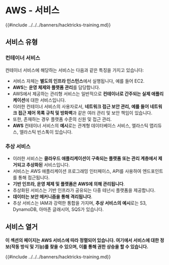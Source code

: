 # AWS - 서비스

{{#include ../../../banners/hacktricks-training.md}}

## 서비스 유형

### 컨테이너 서비스

컨테이너 서비스에 해당하는 서비스는 다음과 같은 특징을 가지고 있습니다:

- 서비스 자체는 **별도의 인프라 인스턴스**에서 실행됩니다, 예를 들어 EC2.
- **AWS**는 **운영 체제와 플랫폼 관리**를 담당합니다.
- AWS에서 제공하는 관리형 서비스는 일반적으로 **컨테이너로 간주되는 실제 애플리케이션**에 대한 서비스입니다.
- 이러한 컨테이너 서비스의 사용자로서, **네트워크 접근 보안 관리, 예를 들어 네트워크 접근 제어 목록 규칙 및 방화벽**과 같은 여러 관리 및 보안 책임이 있습니다.
- 또한, 존재하는 경우 플랫폼 수준의 신원 및 접근 관리.
- **AWS** 컨테이너 서비스의 **예시**로는 관계형 데이터베이스 서비스, 엘라스틱 맵리듀스, 엘라스틱 빈스톡이 있습니다.

### 추상 서비스

- 이러한 서비스는 **클라우드 애플리케이션이 구축되는 플랫폼 또는 관리 계층에서 제거되고 추상화된** 서비스입니다.
- 서비스는 AWS 애플리케이션 프로그래밍 인터페이스, API를 사용하여 엔드포인트를 통해 접근됩니다.
- **기반 인프라, 운영 체제 및 플랫폼은 AWS에 의해 관리됩니다**.
- 추상화된 서비스는 기반 인프라가 공유되는 다중 테넌시 플랫폼을 제공합니다.
- **데이터는 보안 메커니즘을 통해 격리됩니다**.
- 추상 서비스는 IAM과 강력한 통합을 가지며, **추상 서비스의 예시**로는 S3, DynamoDB, 아마존 글래시어, SQS가 있습니다.

## 서비스 열거

**이 섹션의 페이지는 AWS 서비스에 따라 정렬되어 있습니다. 여기에서 서비스에 대한 정보(작동 방식 및 기능)를 찾을 수 있으며, 이를 통해 권한 상승을 할 수 있습니다.**

{{#include ../../../banners/hacktricks-training.md}}

